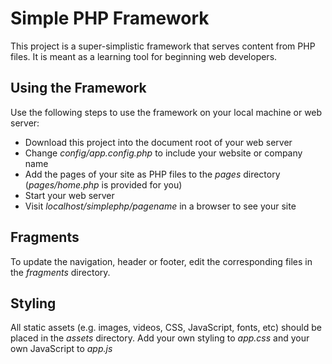 # Simple PHP Framework
This project is a super-simplistic framework that serves content from PHP files. It is meant as a learning tool for beginning web developers.

## Using the Framework
Use the following steps to use the framework on your local machine or web server:
- Download this project into the document root of your web server
- Change *config/app.config.php* to include your website or company name
- Add the pages of your site as PHP files to the *pages* directory (*pages/home.php* is provided for you)
- Start your web server
- Visit *localhost/simplephp/pagename* in a browser to see your site

## Fragments
To update the navigation, header or footer, edit the corresponding files in the *fragments* directory.

## Styling
All static assets (e.g. images, videos, CSS, JavaScript, fonts, etc) should be placed in the *assets* directory. Add your own styling to *app.css* and your own JavaScript to *app.js*